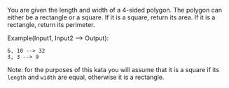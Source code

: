 You are given the length and width of a 4-sided polygon. The polygon can either be a rectangle or a square.
If it is a square, return its area. If it is a rectangle, return its perimeter.

Example(Input1, Input2 --> Output):
```
6, 10 --> 32
3, 3 --> 9
```
Note: for the purposes of this kata you will assume that it is a square if its ``length`` and ``width`` are equal, otherwise it is a rectangle.

